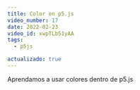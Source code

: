 ```yaml
---
title: Color en p5.js
video_number: 17
date: 2022-02-23
video_id: xwpTLb51yAA
tags:
  - p5js

actualizado: true
---
```


Aprendamos a usar colores dentro de p5.js
